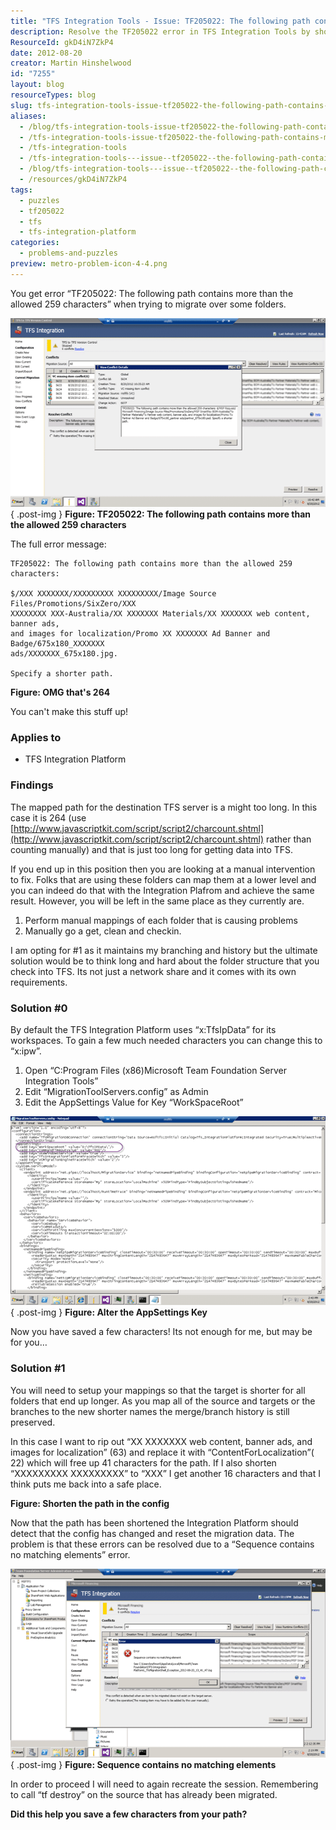 ```yaml
---
title: "TFS Integration Tools - Issue: TF205022: The following path contains more than the allowed 259 characters"
description: Resolve the TF205022 error in TFS Integration Tools by shortening path lengths. Discover practical solutions to streamline your migration process effectively!
ResourceId: gkD4iN7ZkP4
date: 2012-08-20
creator: Martin Hinshelwood
id: "7255"
layout: blog
resourceTypes: blog
slug: tfs-integration-tools-issue-tf205022-the-following-path-contains-more-than-the-allowed-259-characters
aliases:
  - /blog/tfs-integration-tools-issue-tf205022-the-following-path-contains-more-than-the-allowed-259-characters
  - /tfs-integration-tools-issue-tf205022-the-following-path-contains-more-than-the-allowed-259-characters
  - /tfs-integration-tools
  - /tfs-integration-tools---issue--tf205022--the-following-path-contains-more-than-the-allowed-259-characters
  - /blog/tfs-integration-tools---issue--tf205022--the-following-path-contains-more-than-the-allowed-259-characters
  - /resources/gkD4iN7ZkP4
tags:
  - puzzles
  - tf205022
  - tfs
  - tfs-integration-platform
categories:
  - problems-and-puzzles
preview: metro-problem-icon-4-4.png
---
```


You get error “TF205022: The following path contains more than the allowed 259 characters” when trying to migrate over some folders.

[![image](images/image_thumb61-1-1.png "image")](http://blog.hinshelwood.com/files/2012/08/image61.png)  
{ .post-img }
**Figure: TF205022: The following path contains more than the allowed 259 characters**

The full error message:

```
TF205022: The following path contains more than the allowed 259 characters:

$/XXX XXXXXXX/XXXXXXXXX XXXXXXXXX/Image Source Files/Promotions/SixZero/XXX
XXXXXXXX XXX-Australia/XX XXXXXXX Materials/XX XXXXXXX web content, banner ads,
and images for localization/Promo XX XXXXXXX Ad Banner and Badge/675x180_XXXXXXX
ads/XXXXXXX_675x180.jpg.

Specify a shorter path.

```

**Figure: OMG that's 264**

You can't make this stuff up!

### Applies to

- TFS Integration Platform

### Findings

The mapped path for the destination TFS server is a might too long. In this case it is 264 (use [http://www.javascriptkit.com/script/script2/charcount.shtml](http://www.javascriptkit.com/script/script2/charcount.shtml) rather than counting manually) and that is just too long for getting data into TFS.

If you end up in this position then you are looking at a manual intervention to fix. Folks that are using these folders can map them at a lower level and you can indeed do that with the Integration Plafrom and achieve the same result. However, you will be left in the same place as they currently are.

1. Perform manual mappings of each folder that is causing problems
2. Manually go a get, clean and checkin.

I am opting for #1 as it maintains my branching and history but the ultimate solution would be to think long and hard about the folder structure that you check into TFS. Its not just a network share and it comes with its own requirements.

### Solution #0

By default the TFS Integration Platform uses “x:TfsIpData” for its workspaces. To gain a few much needed characters you can change this to “x:ipw”.

1. Open “C:Program Files (x86)Microsoft Team Foundation Server Integration Tools”
2. Edit “MigrationToolServers.config” as Admin
3. Edit the AppSettings Value for Key “WorkSpaceRoot”

[![image](images/image_thumb62-2-2.png "image")](http://blog.hinshelwood.com/files/2012/08/image62.png)  
{ .post-img }
**Figure: Alter the AppSettings Key**

Now you have saved a few characters! Its not enough for me, but may be for you…

### Solution #1

You will need to setup your mappings so that the target is shorter for all folders that end up longer. As you map all of the source and targets or the branches to the new shorter names the merge/branch history is still preserved.

In this case I want to rip out “XX XXXXXXX web content, banner ads, and images for localization” (63) and replace it with “ContentForLocalization”( 22) which will free up 41 characters for the path. If I also shorten “XXXXXXXXX XXXXXXXXX” to “XXX” I get another 16 characters and that I think puts me back into a safe place.

**Figure: Shorten the path in the config**

Now that the path has been shortened the Integration Platform should detect that the config has changed and reset the migration data. The problem is that these errors can be resolved due to a “Sequence contains no matching elements” error.

[![image](images/image_thumb63-3-3.png "image")](http://blog.hinshelwood.com/files/2012/08/image63.png)  
{ .post-img }
**Figure: Sequence contains no matching elements**

In order to proceed I will need to again recreate the session. Remembering to call “tf destroy” on the source that has already been migrated.

**Did this help you save a few characters from your path?**
